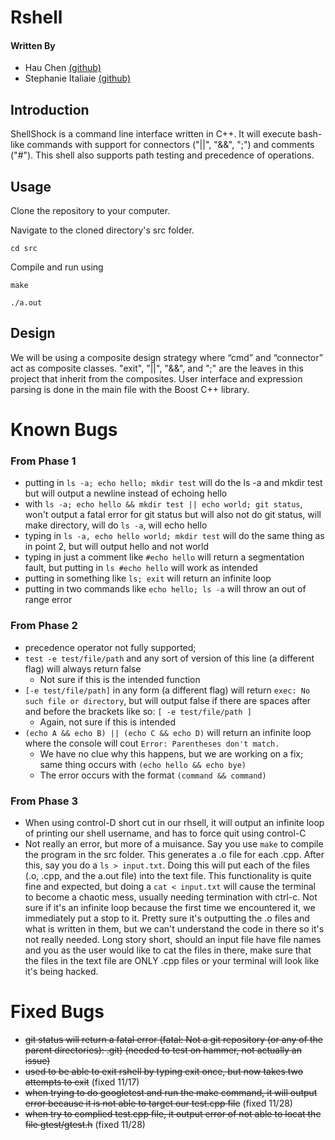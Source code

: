# Rshell
#### Written By

* Hau Chen [\(github\)](https://github.com/HauChen)
* Stephanie Italiaie [\(github\)](https://github.com/sitaliaie)

## Introduction

ShellShock is a command line interface written in C++. It will execute bash-like commands with support for connectors ("||", "&&", ";") and comments ("#"). This shell also supports path testing and precedence of operations.  

## Usage
Clone the repository to your computer.

Navigate to the cloned directory's src folder.

`cd src`

Compile and run using

`make`

`./a.out`

## Design
We will be using a composite design strategy where “cmd” and “connector” act as composite classes. "exit", "||", "&&", and ";" are the leaves in this project that inherit from the composites. User interface and expression parsing is done in the main file with the Boost C++ library.

# Known Bugs
### From Phase 1
* putting in `ls -a; echo hello; mkdir test` will do the ls -a and mkdir test but will output a newline instead of echoing hello
* with `ls -a; echo hello && mkdir test || echo world; git status`, won't output a fatal error for git status but will also not do git status, will make directory, will do `ls -a`, will echo hello 
* typing in `ls -a, echo hello world; mkdir test` will do the same thing as in point 2, but will output hello and not world
* typing in just a comment like `#echo hello` will return a segmentation fault, but putting in `ls #echo hello` will work as intended
* putting in something like `ls; exit` will return an infinite loop 
* putting in two commands like `echo hello; ls -a` will throw an out of range error
### From Phase 2
* precedence operator not fully supported; 
* `test -e test/file/path` and any sort of version of this line (a different flag) will always return false
   - Not sure if this is the intended function
* `[-e test/file/path]` in any form (a different flag) will return `exec: No such file or directory`, but will output false if there are spaces after and before the brackets like so: `[ -e test/file/path ]`
   - Again, not sure if this is intended
* `(echo A && echo B) || (echo C && echo D)` will return an infinite loop where the console will cout `Error: Parentheses don't match.`
   - We have no clue why this happens, but we are working on a fix; same thing occurs with `(echo hello && echo bye)` 
   - The error occurs with the format `(command && command)`
### From Phase 3
 * When using control-D short cut in our rhsell, it will output an infinite loop of printing our shell username, and has to force quit using control-C
 * Not really an error, but more of a muisance. Say you use `make` to compile the program in the src folder. This generates a .o file for each .cpp. After this, say you do a `ls > input.txt`. Doing this will put each of the files (.o, .cpp, and the a.out file) into the text file. This functionality is quite fine and expected, but doing a `cat < input.txt` will cause the terminal to become a chaotic mess, usually needing termination with ctrl-c. Not sure if it's an infinite loop because the first time we encountered it, we immediately put a stop to it. Pretty sure it's outputting the .o files and what is written in them, but we can't understand the code in there so it's not really needed. Long story short, should an input file have file names and you as the user would like to cat the files in there, make sure that the files in the text file are ONLY .cpp files or your terminal will look like it's being hacked.

# Fixed Bugs
* ~~git status will return a fatal error (fatal: Not a git repository (or any of the parent directories): .git) (needed to test on hammer, not actually an issue)~~
* ~~used to be able to exit rshell by typing exit once, but now takes two attempts to exit~~ (fixed 11/17)
* ~~when trying to do googletest and run the make command, it will output error because it is not able to target our test.cpp file~~ (fixed 11/28)
* ~~when try to complied test.cpp file, it output error of not able to locat the file gtest/gtest.h~~ (fixed 11/28)
